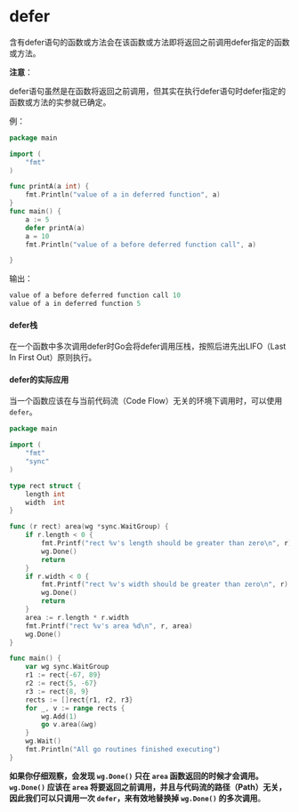 # defer

含有defer语句的函数或方法会在该函数或方法即将返回之前调用defer指定的函数或方法。

**注意**：

​		defer语句虽然是在函数将返回之前调用，但其实在执行defer语句时defer指定的函数或方法的实参就已确定。

例：

```go
package main

import (  
    "fmt"
)

func printA(a int) {  
    fmt.Println("value of a in deferred function", a)
}
func main() {  
    a := 5
    defer printA(a)
    a = 10
    fmt.Println("value of a before deferred function call", a)

}
```

输出：

```go
value of a before deferred function call 10  
value of a in deferred function 5
```



#### defer栈

在一个函数中多次调用defer时Go会将defer调用压栈，按照后进先出LIFO（Last In First Out）原则执行。



#### defer的实际应用

当一个函数应该在与当前代码流（Code Flow）无关的环境下调用时，可以使用 `defer`。

```go
package main

import (  
    "fmt"
    "sync"
)

type rect struct {  
    length int
    width  int
}

func (r rect) area(wg *sync.WaitGroup) {  
    if r.length < 0 {
        fmt.Printf("rect %v's length should be greater than zero\n", r)
        wg.Done()
        return
    }
    if r.width < 0 {
        fmt.Printf("rect %v's width should be greater than zero\n", r)
        wg.Done()
        return
    }
    area := r.length * r.width
    fmt.Printf("rect %v's area %d\n", r, area)
    wg.Done()
}

func main() {  
    var wg sync.WaitGroup
    r1 := rect{-67, 89}
    r2 := rect{5, -67}
    r3 := rect{8, 9}
    rects := []rect{r1, r2, r3}
    for _, v := range rects {
        wg.Add(1)
        go v.area(&wg)
    }
    wg.Wait()
    fmt.Println("All go routines finished executing")
}
```

**如果你仔细观察，会发现 `wg.Done()` 只在 `area` 函数返回的时候才会调用。`wg.Done()` 应该在 `area` 将要返回之前调用，并且与代码流的路径（Path）无关，因此我们可以只调用一次 `defer`，来有效地替换掉 `wg.Done()` 的多次调用**。

